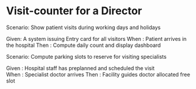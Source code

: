 # Visit-counter for a Director

Scenario: Show patient visits during working days and holidays

  Given: A system issuing Entry card for all visitors
  When : Patient arrives in the hospital
  Then : Compute daily count and display dashboard

Scenario: Compute parking slots to reserve for visiting specialists

  Given : Hospital staff has preplanned and scheduled the visit  
  When  : Specialist doctor arrives
  Then  : Facility guides doctor allocated free slot
